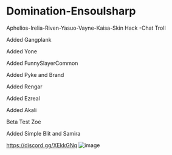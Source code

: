 # Domination-Ensoulsharp
Aphelios-Irelia-Riven-Yasuo-Vayne-Kaisa-Skin Hack -Chat Troll

Added Gangplank

Added Yone

Added FunnySlayerCommon

Added Pyke and Brand

Added Rengar

Added Ezreal

Added Akali

Beta Test Zoe

Added Simple Blit and Samira

https://discord.gg/XEkkGNq
![image](https://cdn.discordapp.com/attachments/612555523589668866/724609491512852520/593690079000e.png)
